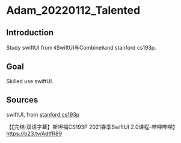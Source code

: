 # Adam_20220112_Talented

## Introduction

Study swiftUI from 《SwiftUI与Combine》and  stanford cs193p.

## Goal

Skilled use swiftUI.

## Sources

 swiftUI, from [stanford cs193p](https://cs193p.sites.stanford.edu)

【【完结·双语字幕】斯坦福CS193P 2021春季SwiftUI 2.0课程-哔哩哔哩】 https://b23.tv/AdtfR89
